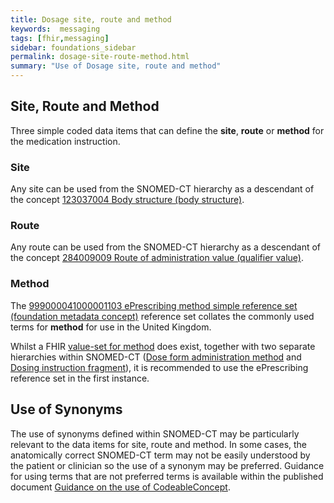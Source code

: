 ```yaml
---
title: Dosage site, route and method
keywords:  messaging
tags: [fhir,messaging]
sidebar: foundations_sidebar
permalink: dosage-site-route-method.html
summary: "Use of Dosage site, route and method"
---
```




## Site, Route and Method ##

Three simple coded data items that can define the **site**, **route** or **method** for the medication instruction.

### Site ###

Any site can be used from the SNOMED-CT hierarchy as a descendant of the concept [123037004 Body structure (body structure)](https://termbrowser.nhs.uk/?perspective=full&conceptId1=123037004&edition=uk-edition).

### Route ###

Any route can be used from the SNOMED-CT hierarchy as a  descendant of the concept [284009009 Route of administration value (qualifier value)](https://termbrowser.nhs.uk/?perspective=full&conceptId1=284009009&edition=uk-edition).

### Method ###

The [999000041000001103 ePrescribing method simple reference set (foundation metadata concept)](https://termbrowser.nhs.uk/?perspective=full&conceptId1=999000041000001103&edition=uk-edition) reference set collates the commonly used terms for **method** for use in the United Kingdom.

Whilst a FHIR [value-set for method](http://hl7.org/fhir/valueset-administration-method-codes.html) does exist, together with two separate hierarchies within SNOMED-CT ([Dose form administration method](https://termbrowser.nhs.uk/?perspective=full&conceptId1=736665006&edition=uk-edition) and [Dosing instruction fragment](https://termbrowser.nhs.uk/?perspective=full&conceptId1=422096002&edition=uk-edition)), it is recommended to use the ePrescribing reference set in the first instance.

<script src="https://gist.github.com/RobertGoochUK/463347c7af504eff10b60b2ae6bc189d.js"></script>

## Use of Synonyms ##

The use of synonyms defined within SNOMED-CT may be particularly relevant to the data items for site, route and method. In some cases, the anatomically correct SNOMED-CT term may not be easily understood by the patient or clinician so the use of a synonym may be preferred. Guidance for using terms that are not preferred terms is available within the published document [Guidance on the use of CodeableConcept](https://nhsconnect.github.io/gpconnect/pages/accessrecord_structured/guidance-on-the-population-of-codeableconcept.pdf).
